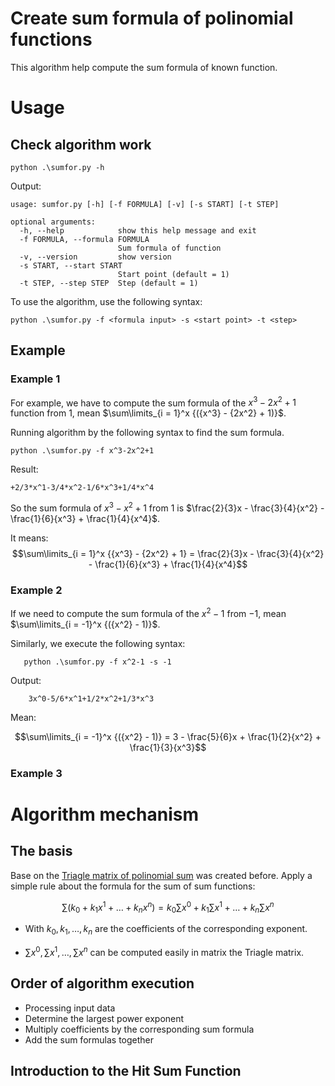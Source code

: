 Create sum formula of polinomial functions
=========================================

This algorithm help compute the sum formula of known function. 

# Usage
## Check algorithm work

    python .\sumfor.py -h
    
Output:

    usage: sumfor.py [-h] [-f FORMULA] [-v] [-s START] [-t STEP]

    optional arguments:
      -h, --help            show this help message and exit
      -f FORMULA, --formula FORMULA
                            Sum formula of function
      -v, --version         show version
      -s START, --start START
                            Start point (default = 1)
      -t STEP, --step STEP  Step (default = 1)

To use the algorithm, use the following syntax:
    
    python .\sumfor.py -f <formula input> -s <start point> -t <step>

##  Example
### Example 1
For example, we have to compute the sum formula of the $x^3-2x^2+1$ function from $1$, mean $\sum\limits_{i = 1}^x {({x^3} - {2x^2} + 1)}$.

Running algorithm by the following syntax to find the sum formula.

    python .\sumfor.py -f x^3-2x^2+1

Result:

    +2/3*x^1-3/4*x^2-1/6*x^3+1/4*x^4

So the sum formula of $x^3-x^2+1$ from $1$ is $\frac{2}{3}x - \frac{3}{4}{x^2} - \frac{1}{6}{x^3} + \frac{1}{4}{x^4}$. 

It means:
$$\sum\limits_{i = 1}^x {{x^3} - {2x^2} + 1} = \frac{2}{3}x - \frac{3}{4}{x^2} - \frac{1}{6}{x^3} + \frac{1}{4}{x^4}$$

### Example 2
If we need to compute the sum formula of the $x^2-1$ from $-1$, mean $\sum\limits_{i = -1}^x {({x^2} - 1)}$.

Similarly, we execute the following syntax:

       python .\sumfor.py -f x^2-1 -s -1
       
Output:
        
        3x^0-5/6*x^1+1/2*x^2+1/3*x^3

Mean:

$$\sum\limits_{i = -1}^x {({x^2} - 1)} = 3 - \frac{5}{6}x + \frac{1}{2}{x^2} + \frac{1}{3}{x^3}$$

### Example 3


# Algorithm mechanism

## The basis
Base on the [Triagle matrix of polinomial sum](https://github.com/Truongphi20/Forposum) was created before. Apply a simple rule about the formula for the sum of sum functions:

$$
\sum {\left( {{k_0} + {k_1}{x^1} + \ldots + {k_n}{x^n}} \right)}  = {k_0}\sum {{x^0}}  + {k_1}\sum {{x^1}} + \ldots + {k_n}\sum {{x^n}}
$$

   - With $k_0,k_1,\ldots,k_n$ are the coefficients of the corresponding exponent. 

   - $\sum {{x^0}},\sum {{x^1}},\ldots,\sum {{x^n}}$ can be computed easily in matrix the Triagle matrix.

## Order of algorithm execution

- Processing input data
- Determine the largest power exponent
- Multiply coefficients by the corresponding sum formula 
- Add the sum formulas together

## Introduction to the Hit Sum Function
